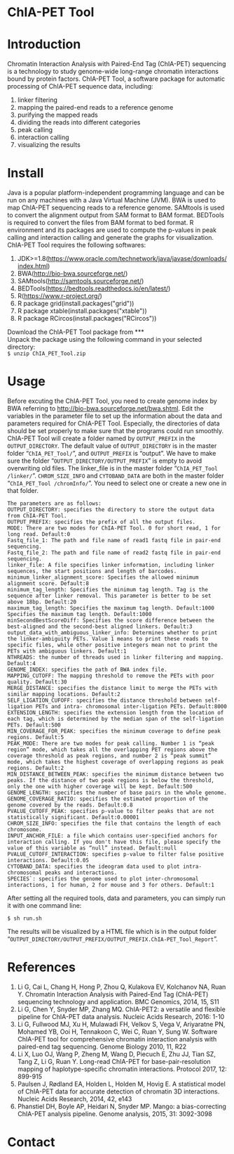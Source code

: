 ChIA-PET Tool
===
Introduction
===
Chromatin Interaction Analysis with Paired-End Tag (ChIA-PET) sequencing is a technology to study genome-wide long-range chromatin interactions bound by protein factors. ChIA-PET Tool, a software package for automatic processing of ChIA-PET sequence data, including: 
1.	linker filtering
2.	mapping the paired-end reads to a reference genome
3.	purifying the mapped reads
4.	dividing the reads into different categories
5.	peak calling
6.	interaction calling
7.	visualizing the results

Install
===
Java is a popular platform-independent programming language and can be run on any machines with a Java Virtual Machine (JVM). BWA is used to map ChIA-PET sequencing reads to a reference genome. SAMtools is used to convert the alignment output from SAM format to BAM format. BEDTools is required to convert the files from BAM format to bed format. R environment and its packages are used to compute the p-values in peak calling and interaction calling and generate the graphs for visualization.
ChIA-PET Tool requires the following softwares:
1.	JDK>=1.8(https://www.oracle.com/technetwork/java/javase/downloads/index.html)
2.	BWA(http://bio-bwa.sourceforge.net/)
3.	SAMtools(http://samtools.sourceforge.net/)
4.	BEDTools(https://bedtools.readthedocs.io/en/latest/)
5.	R(https://www.r-project.org/)
6.  R package grid(install.packages("grid"))
7.	R package xtable(install.packages("xtable"))
8.	R package RCircos(install.packages("RCircos"))

Download the ChIA-PET Tool package from ***  
Unpack the package using the following command in your selected directory:  
`$ unzip ChIA_PET_Tool.zip`

Usage
===
Before excuting the ChIA-PET Tool, you need to create genome index by BWA referring to http://bio-bwa.sourceforge.net/bwa.shtml.
Edit the variables in the parameter file to set up the information about the data and parameters required for ChIA-PET Tool. Especially, the directories of data should be set properly to make sure that the programs could run smoothly. ChIA-PET Tool will create a folder named by `OUTPUT_PREFIX` in the `OUTPUT_DIRECTORY`. The default value of `OUTPUT_DIRECTORY` is in the master folder “`ChIA_PET_Tool/`”, and `OUTPUT_PREFIX` is “output”. We have to make sure the folder “`OUTPUT_DIRECTORY/OUTPUT_PREFIX`” is empty to avoid overwriting old files. The linker_file is in the master folder “`ChIA_PET_Tool /linker/`”. `CHROM_SIZE_INFO` and `CYTOBAND_DATA` are both in the master folder “`ChIA_PET_Tool /chromInfo/`”. You need to select one or create a new one in that folder.

    The parameters are as follows:
    OUTPUT_DIRECTORY: specifies the directory to store the output data from ChIA-PET Tool.
    OUTPUT_PREFIX: specifies the prefix of all the output files.
    MODE: There are two modes for ChIA-PET Tool. 0 for short read, 1 for long read. Default:0
    Fastq_file_1: The path and file name of read1 fastq file in pair-end sequencing.
    Fastq_file_2: The path and file name of read2 fastq file in pair-end sequencing.
    linker_file: A file specifies linker information, including linker sequences, the start positions and length of barcodes.
    minimum_linker_alignment_score: Specifies the allowed minimum alignment score. Default:8
    minimum_tag_length: Specifies the minimum tag length. Tag is the sequence after linker removal. This parameter is better to be set above 18bp. Default:20
    maximum_tag_length: Specifies the maximum tag length. Default:1000 Specifies the maximum tag length. Default:1000
    minSecondBestScoreDiff: Specifies the score difference between the best-aligned and the second-best aligned linkers. Default:3
    output_data_with_ambiguous_linker_info: Determines whether to print the linker-ambiguity PETs. Value 1 means to print these reads to specific files, while other positive integers mean not to print the PETs with ambiguous linkers. Default:1
    NTHREADS: the number of threads used in linker filtering and mapping. Default:4
    GENOME_INDEX: specifies the path of BWA index file.
    MAPPING_CUTOFF: The mapping threshold to remove the PETs with poor quality. Default:30
    MERGE_DISTANCE: specifies the distance limit to merge the PETs with similar mapping locations. Default:2
    SELF_LIGATION_CUFOFF: specifies the distance threshold between self-ligation PETs and intra- chromosomal inter-ligation PETs. Default:8000
    EXTENSION_LENGTH: specifies the extension length from the location of each tag, which is determined by the median span of the self-ligation PETs. Default:500
    MIN_COVERAGE_FOR_PEAK: specifies the minimum coverage to define peak regions. Default:5
    PEAK_MODE: There are two modes for peak calling. Number 1 is “peak region” mode, which takes all the overlapping PET regions above the coverage threshold as peak regions, and number 2 is “peak summit” mode, which takes the highest coverage of overlapping regions as peak regions. Default:2
    MIN_DISTANCE_BETWEEN_PEAK: specifies the minimum distance between two peaks. If the distance of two peak regions is below the threshold, only the one with higher coverage will be kept. Default:500
    GENOME_LENGTH: specifies the number of base pairs in the whole genome.
    GENOME_COVERAGE_RATIO: specifies the estimated proportion of the genome covered by the reads. Default:0.8
    PVALUE_CUTOFF_PEAK: specifies p-value to filter peaks that are not statistically significant. Default:0.00001
    CHROM_SIZE_INFO: specifies the file that contains the length of each chromosome.
    INPUT_ANCHOR_FILE: a file which contains user-specified anchors for interaction calling. If you don't have this file, please specify the value of this variable as “null” instead. Default:null
    PVALUE_CUTOFF_INTERACTION: specifies p-value to filter false positive interactions. Default:0.05
    CYTOBAND_DATA: specifies the ideogram data used to plot intra-chromosomal peaks and interactions.
    SPECIES`: specifies the genome used to plot inter-chromosomal interactions, 1 for human, 2 for mouse and 3 for others. Default:1
    
After setting all the required tools, data and parameters, you can simply run it with one command line:

`$ sh run.sh`

The results will be visualized by a HTML file which is in the output folder “`OUTPUT_DIRECTORY/OUTPUT_PREFIX/OUTPUT_PREFIX.ChIA-PET_Tool_Report`”.

References
===
1.	Li G, Cai L, Chang H, Hong P, Zhou Q, Kulakova EV, Kolchanov NA, Ruan Y. Chromatin Interaction Analysis with Paired-End Tag (ChIA-PET) sequencing technology and application. BMC Genomics, 2014, 15, S11
2.	Li G, Chen Y, Snyder MP, Zhang MQ. ChIA-PET2: a versatile and flexible pipeline for ChIA-PET data analysis. Nucleic Acids Research, 2016: 1-10
3.	Li G, Fullwood MJ, Xu H, Mulawadi FH, Velkov S, Vega V, Ariyaratne PN, Mohamed YB, Ooi H, Tennakoon C, Wei C, Ruan Y, Sung W. Software ChIA-PET tool for comprehensive chromatin interaction analysis with paired-end tag sequencing. Genome Biology 2010, 11, R22
4.	Li X, Luo OJ, Wang P, Zheng M, Wang D, Piecuch E, Zhu JJ, Tian SZ, Tang Z, Li G, Ruan Y. Long-read ChIA-PET for base-pair-resolution mapping of haplotype-specific chromatin interactions. Protocol 2017, 12: 899-915
5.	Paulsen J, Rødland EA, Holden L, Holden M, Hovig E. A statistical model of ChIA-PET data for accurate detection of chromatin 3D interactions. Nucleic Acids Research, 2014, 42, e143
6.	Phanstiel DH, Boyle AP, Heidari N, Snyder MP. Mango: a bias-correcting ChIA-PET analysis pipeline. Genome analysis, 2015, 31: 3092-3098

Contact
===

